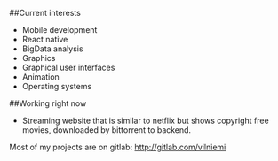##Current interests
  - Mobile development
  - React native
  - BigData analysis
  - Graphics
  - Graphical user interfaces
  - Animation
  - Operating systems

##Working right now
  - Streaming website that is similar to netflix but shows copyright free movies, downloaded by bittorrent to backend.
  
 Most of my projects are on gitlab: http://gitlab.com/vilniemi
